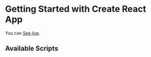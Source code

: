 # Getting Started with Create React App

You can [See live](https://timely-concha-770844.netlify.app/).

## Available Scripts


